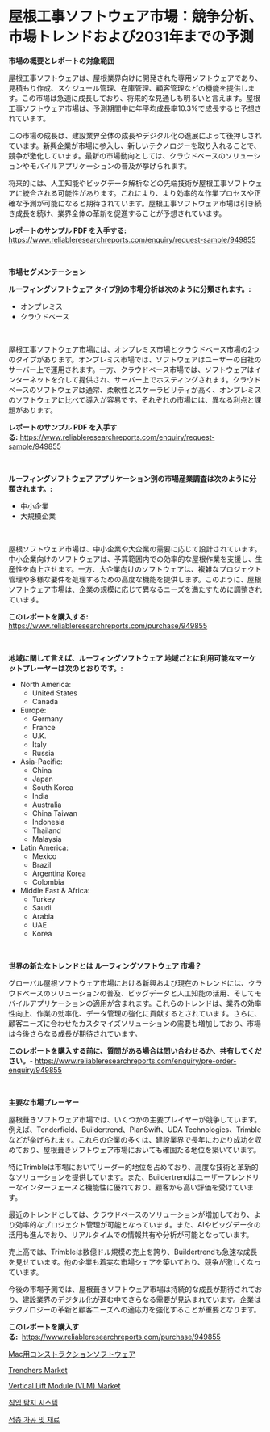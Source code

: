 <p><h1>屋根工事ソフトウェア市場：競争分析、市場トレンドおよび2031年までの予測</h1></p><p><strong>市場の概要とレポートの対象範囲</strong></p>
<p><p>屋根工事ソフトウェアは、屋根業界向けに開発された専用ソフトウェアであり、見積もり作成、スケジュール管理、在庫管理、顧客管理などの機能を提供します。この市場は急速に成長しており、将来的な見通しも明るいと言えます。屋根工事ソフトウェア市場は、予測期間中に年平均成長率10.3%で成長すると予想されています。</p><p>この市場の成長は、建設業界全体の成長やデジタル化の進展によって後押しされています。新興企業が市場に参入し、新しいテクノロジーを取り入れることで、競争が激化しています。最新の市場動向としては、クラウドベースのソリューションやモバイルアプリケーションの普及が挙げられます。</p><p>将来的には、人工知能やビッグデータ解析などの先端技術が屋根工事ソフトウェアに統合される可能性があります。これにより、より効率的な作業プロセスや正確な予測が可能になると期待されています。屋根工事ソフトウェア市場は引き続き成長を続け、業界全体の革新を促進することが予想されています。</p></p>
<p><strong>レポートのサンプル PDF を入手する:</strong> <a href="https://www.reliableresearchreports.com/enquiry/request-sample/949855">https://www.reliableresearchreports.com/enquiry/request-sample/949855</a></p>
<p>&nbsp;</p>
<p><strong>市場セグメンテーション</strong></p>
<p><strong>ルーフィングソフトウェア タイプ別の市場分析は次のように分類されます。:</strong></p>
<p><ul><li>オンプレミス</li><li>クラウドベース</li></ul></p>
<p>&nbsp;</p>
<p><p>屋根工事ソフトウェア市場には、オンプレミス市場とクラウドベース市場の2つのタイプがあります。オンプレミス市場では、ソフトウェアはユーザーの自社のサーバー上で運用されます。一方、クラウドベース市場では、ソフトウェアはインターネットを介して提供され、サーバー上でホスティングされます。クラウドベースのソフトウェアは通常、柔軟性とスケーラビリティが高く、オンプレミスのソフトウェアに比べて導入が容易です。それぞれの市場には、異なる利点と課題があります。</p></p>
<p><strong>レポートのサンプル PDF を入手する:</strong>&nbsp;<a href="https://www.reliableresearchreports.com/enquiry/request-sample/949855">https://www.reliableresearchreports.com/enquiry/request-sample/949855</a></p>
<p>&nbsp;</p>
<p><strong> ルーフィングソフトウェア アプリケーション別の市場産業調査は次のように分類されます。:</strong></p>
<p><ul><li>中小企業</li><li>大規模企業</li></ul></p>
<p>&nbsp;</p>
<p><p>屋根ソフトウェア市場は、中小企業や大企業の需要に応じて設計されています。中小企業向けのソフトウェアは、予算範囲内での効率的な屋根作業を支援し、生産性を向上させます。一方、大企業向けのソフトウェアは、複雑なプロジェクト管理や多様な要件を処理するための高度な機能を提供します。このように、屋根ソフトウェア市場は、企業の規模に応じて異なるニーズを満たすために調整されています。</p></p>
<p><strong>このレポートを購入する:</strong>&nbsp; <a href="https://www.reliableresearchreports.com/purchase/949855">https://www.reliableresearchreports.com/purchase/949855</a></p>
<p>&nbsp;</p>
<p><strong>地域に関して言えば、ルーフィングソフトウェア 地域ごとに利用可能なマーケットプレーヤーは次のとおりです。:</strong></p>
<p><ul>
    <li>
        North America:
        <ul>
            <li>United States</li>
            <li>Canada</li>
        </ul>
    </li>
    <li>
        Europe:
        <ul>
            <li>Germany</li>
            <li>France</li>
            <li>U.K.</li>
            <li>Italy</li>
            <li>Russia</li>
        </ul>
    </li>
    <li>
        Asia-Pacific:
        <ul>
            <li>China</li>
            <li>Japan</li>
            <li>South Korea</li>
            <li>India</li>
            <li>Australia</li>
            <li>China Taiwan</li>
            <li>Indonesia</li>
            <li>Thailand</li>
            <li>Malaysia</li>
        </ul>
    </li>
    <li>
        Latin America:
        <ul>
            <li>Mexico</li>
            <li>Brazil</li>
            <li>Argentina Korea</li>
            <li>Colombia</li>
        </ul>
    </li>
    <li>
        Middle East & Africa:
        <ul>
            <li>Turkey</li>
            <li>Saudi</li>
            <li>Arabia</li>
            <li>UAE</li>
            <li>Korea</li>
        </ul>
    </li>
    </ul></p>
<p>&nbsp;</p>
<p><strong>世界の新たなトレンドとは ルーフィングソフトウェア 市場？</strong></p>
<p><p>グローバル屋根ソフトウェア市場における新興および現在のトレンドには、クラウドベースのソリューションの普及、ビッグデータと人工知能の活用、そしてモバイルアプリケーションの適用が含まれます。これらのトレンドは、業界の効率性向上、作業の効率化、データ管理の強化に貢献するとされています。さらに、顧客ニーズに合わせたカスタマイズソリューションの需要も増加しており、市場は今後さらなる成長が期待されています。</p></p>
<p><strong>このレポートを購入する前に、質問がある場合は問い合わせるか、共有してください。</strong>- <a href="https://www.reliableresearchreports.com/enquiry/pre-order-enquiry/949855">https://www.reliableresearchreports.com/enquiry/pre-order-enquiry/949855</a></p>
<p>&nbsp;</p>
<p><strong>主要な市場プレーヤー</strong></p>
<p><p>屋根葺きソフトウェア市場では、いくつかの主要プレイヤーが競争しています。例えば、Tenderfield、Buildertrend、PlanSwift、UDA Technologies、Trimbleなどが挙げられます。これらの企業の多くは、建設業界で長年にわたり成功を収めており、屋根葺きソフトウェア市場においても確固たる地位を築いています。</p><p>特にTrimbleは市場においてリーダー的地位を占めており、高度な技術と革新的なソリューションを提供しています。また、Buildertrendはユーザーフレンドリーなインターフェースと機能性に優れており、顧客から高い評価を受けています。</p><p>最近のトレンドとしては、クラウドベースのソリューションが増加しており、より効率的なプロジェクト管理が可能となっています。また、AIやビッグデータの活用も進んでおり、リアルタイムでの情報共有や分析が可能となっています。</p><p>売上高では、Trimbleは数億ドル規模の売上を誇り、Buildertrendも急速な成長を見せています。他の企業も着実な市場シェアを築いており、競争が激しくなっています。</p><p>今後の市場予測では、屋根葺きソフトウェア市場は持続的な成長が期待されており、建設業界のデジタル化が進む中でさらなる需要が見込まれています。企業はテクノロジーの革新と顧客ニーズへの適応力を強化することが重要となります。</p></p>
<p><strong>このレポートを購入する:</strong>&nbsp;&nbsp;<a href="https://www.reliableresearchreports.com/purchase/949855">https://www.reliableresearchreports.com/purchase/949855</a></p>
<p><p><a href="https://github.com/LeanneBruen2023/Market-Research-Report-List-1/blob/main/47211389409.md">Mac用コンストラクションソフトウェア</a></p><p><a href="https://view.publitas.com/reportprime-1/decoding-the-trenchers-market-a-deep-dive-into-the-latest-market-trends-market-segmentation-and-competitive-analysis/">Trenchers Market</a></p><p><a href="https://www.linkedin.com/pulse/vertical-lift-module-vlm-market-offer-valuable-insights-size-share-u8zif?trackingId=Ms5aMuQG0zjclMgpEW7cmg%3D%3D">Vertical Lift Module (VLM) Market</a></p><p><a href="https://github.com/Skyleitney456456/Market-Research-Report-List-1/blob/main/85258738625.md">침입 탐지 시스템</a></p><p><a href="https://medium.com/@joehodytkiewicz980/%EB%B6%80%EA%B0%80-%EC%A0%9C%EC%A1%B0-%EB%B0%8F-%EC%9E%AC%EB%A3%8C-%EC%8B%9C%EC%9E%A5-%EC%A7%80%ED%91%9C-%ED%95%B4%EC%84%9D-%EC%8B%9C%EC%9E%A5-%EC%A0%90%EC%9C%A0%EC%9C%A8-%ED%8A%B8%EB%A0%8C%EB%93%9C-%EB%B0%8F-%EC%84%B1%EC%9E%A5-%ED%8C%A8%ED%84%B4-e3f88adf45c6">적층 가공 및 재료</a></p></p>